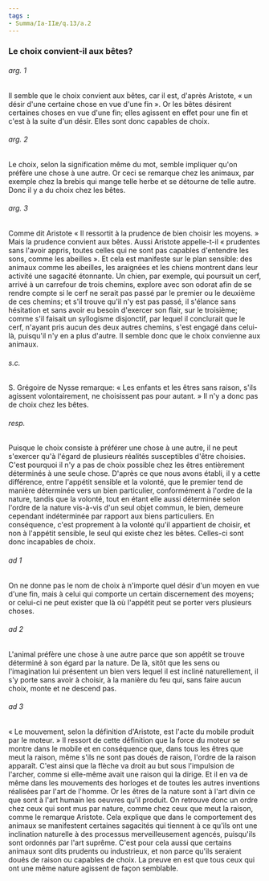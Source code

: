 ```yaml
---
tags : 
- Summa/Ia-IIæ/q.13/a.2
---
```


### Le choix convient-il aux bêtes?

###### arg. 1
Il semble que le choix convient aux bêtes, car il est, d'après Aristote, « un désir d'une certaine chose en vue d'une fin ». Or les bêtes désirent certaines choses en vue d'une fin; elles agissent en effet pour une fin et c'est à la suite d'un désir. Elles sont donc capables de choix. 

###### arg. 2
Le choix, selon la signification même du mot, semble impliquer qu'on préfère une chose à une autre. Or ceci se remarque chez les animaux, par exemple chez la brebis qui mange telle herbe et se détourne de telle autre. Donc il y a du choix chez les bêtes. 

###### arg. 3
Comme dit Aristote « Il ressortit à la prudence de bien choisir les moyens. » Mais la prudence convient aux bêtes. Aussi Aristote appelle-t-il « prudentes sans l'avoir appris, toutes celles qui ne sont pas capables d'entendre les sons, comme les abeilles ». Et cela est manifeste sur le plan sensible: des animaux comme les abeilles, les araignées et les chiens montrent dans leur activité une sagacité étonnante. Un chien, par exemple, qui poursuit un cerf, arrivé à un carrefour de trois chemins, explore avec son odorat afin de se rendre compte si le cerf ne serait pas passé par le premier ou le deuxième de ces chemins; et s'il trouve qu'il n'y est pas passé, il s'élance sans hésitation et sans avoir eu besoin d'exercer son flair, sur le troisième; comme s'il faisait un syllogisme disjonctif, par lequel il conclurait que le cerf, n'ayant pris aucun des deux autres chemins, s'est engagé dans celui-là, puisqu'il n'y en a plus d'autre. Il semble donc que le choix convienne aux animaux. 

###### s.c.
S. Grégoire de Nysse remarque: « Les enfants et les êtres sans raison, s'ils agissent volontairement, ne choisissent pas pour autant. » Il n'y a donc pas de choix chez les bêtes. 

###### resp.
Puisque le choix consiste à préférer une chose à une autre, il ne peut s'exercer qu'à l'égard de plusieurs réalités susceptibles d'être choisies. C'est pourquoi il n'y a pas de choix possible chez les êtres entièrement déterminés à une seule chose. D'après ce que nous avons établi, il y a cette différence, entre l'appétit sensible et la volonté, que le premier tend de manière déterminée vers un bien particulier, conformément à l'ordre de la nature, tandis que la volonté, tout en étant elle aussi déterminée selon l'ordre de la nature vis-à-vis d'un seul objet commun, le bien, demeure cependant indéterminée par rapport aux biens particuliers. En conséquence, c'est proprement à la volonté qu'il appartient de choisir, et non à l'appétit sensible, le seul qui existe chez les bêtes. Celles-ci sont donc incapables de choix. 

###### ad 1
On ne donne pas le nom de choix à n'importe quel désir d'un moyen en vue d'une fin, mais à celui qui comporte un certain discernement des moyens; or celui-ci ne peut exister que là où l'appétit peut se porter vers plusieurs choses. 

###### ad 2
L'animal préfère une chose à une autre parce que son appétit se trouve déterminé à son égard par la nature. De là, sitôt que les sens ou l'imagination lui présentent un bien vers lequel il est incliné naturellement, il s'y porte sans avoir à choisir, à la manière du feu qui, sans faire aucun choix, monte et ne descend pas. 

###### ad 3
« Le mouvement, selon la définition d'Aristote, est l'acte du mobile produit par le moteur. » Il ressort de cette définition que la force du moteur se montre dans le mobile et en conséquence que, dans tous les êtres que meut la raison, même s'ils ne sont pas doués de raison, l'ordre de la raison apparaît. C'est ainsi que la flèche va droit au but sous l'impulsion de l'archer, comme si elle-même avait une raison qui la dirige. Et il en va de même dans les mouvements des horloges et de toutes les autres inventions réalisées par l'art de l'homme. Or les êtres de la nature sont à l'art divin ce que sont à l'art humain les oeuvres qu'il produit. On retrouve donc un ordre chez ceux qui sont mus par nature, comme chez ceux que meut la raison, comme le remarque Aristote. Cela explique que dans le comportement des animaux se manifestent certaines sagacités qui tiennent à ce qu'ils ont une inclination naturelle à des processus merveilleusement agencés, puisqu'ils sont ordonnés par l'art suprême. C'est pour cela aussi que certains animaux sont dits prudents ou industrieux, et non parce qu'ils seraient doués de raison ou capables de choix. La preuve en est que tous ceux qui ont une même nature agissent de façon semblable. 

